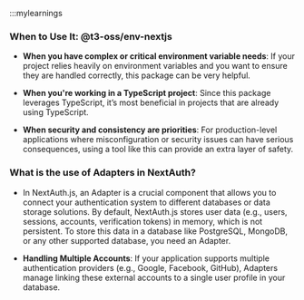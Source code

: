 :::mylearnings

### When to Use It: @t3-oss/env-nextjs

- **When you have complex or critical environment variable needs**: If your project relies heavily on environment variables and you want to ensure they are handled correctly, this package can be very helpful.

- **When you're working in a TypeScript project**: Since this package leverages TypeScript, it’s most beneficial in projects that are already using TypeScript.

- **When security and consistency are priorities**: For production-level applications where misconfiguration or security issues can have serious consequences, using a tool like this can provide an extra layer of safety.

### What is the use of Adapters in NextAuth?

- In NextAuth.js, an Adapter is a crucial component that allows you to connect your authentication system to different databases or data storage solutions. By default, NextAuth.js stores user data (e.g., users, sessions, accounts, verification tokens) in memory, which is not persistent. To store this data in a database like PostgreSQL, MongoDB, or any other supported database, you need an Adapter.

- **Handling Multiple Accounts**: If your application supports multiple authentication providers (e.g., Google, Facebook, GitHub), Adapters manage linking these external accounts to a single user profile in your database.

